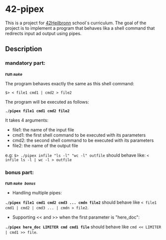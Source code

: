 # 42-pipex

This is a project for [42Heilbronn](https://42heilbronn.de/) school`s curriculum.
The goal of the project is to implement a program that behaves lika a shell command that redirects input ad output using pipes.

## Description
### mandatory part:
**run _`make`_**

The program behaves exactly the same as this shell command:

`$> < file1 cmd1 | cmd2 > file2`

The program will be executed as follows:

__`./pipex file1 cmd1 cmd2 file2`__

It takes 4 arguments:
+ file1: the name of the input file
+ cmd1: the first shell command to be executed with its parameters
+ cmd2: the second shell command to be executed with its parameters
+ file2: the name of the output file

e.g:
`$> ./pipex infile "ls -l" "wc -l" outfile` should behave like: `< infile ls -l | wc -l > outfile`

### bonus part:
**run _`make bonus`_**

+ Handling multiple pipes:

 __`./pipex file1 cmd1 cmd2 cmd3 ... cmdn file2`__ should behave like `< file1 cmd1 | cmd2 | cmd3 ... | cmdn > file2`.
+ Supporting << and >> when the first parameter is "here_doc":

 __`./pipex here_doc LIMITER cmd cmd1 file`__ should behave like `cmd << LIMITER | cmd1 >> file`.


